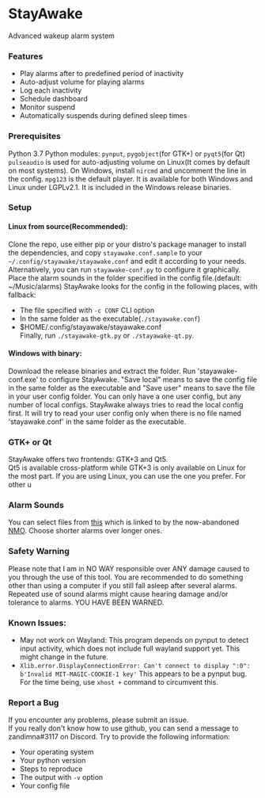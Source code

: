 # StayAwake
Advanced wakeup alarm system

### Features
- Play alarms after to predefined period of inactivity
- Auto-adjust volume for playing alarms
- Log each inactivity
- Schedule dashboard
- Monitor suspend
- Automatically suspends during defined sleep times

### Prerequisites
Python 3.7
Python modules: `pynput`, `pygobject`(for GTK+) or `pyqt5`(for Qt)
`pulseaudio` is used for auto-adjusting volume on Linux(It comes by default on most systems).
On Windows, install `nircmd` and uncomment the line in the config.
`mpg123` is the default player. It is available for both Windows and Linux under LGPLv2.1. It is included in the Windows release binaries.

### Setup
#### Linux from source(Recommended):  
Clone the repo, use either pip or your distro's package manager to install the dependencies, and copy `stayawake.conf.sample` to your `~/.config/stayawake/stayawake.conf` and edit it according to your needs. Alternatively, you can run `stayawake-conf.py` to configure it graphically. Place the alarm sounds in the folder specified in the config file.(default: ~/Music/alarms) StayAwake looks for the config in the following places, with fallback:  
 - The file specified with `-c CONF` CLI option
 - In the same folder as the executable(`./stayawake.conf`)
 - $HOME/.config/stayawake/stayawake.conf  
Finally, run `./stayawake-gtk.py` or `./stayawake-qt.py`.

#### Windows with binary:  
Download the release binaries and extract the folder. Run 'stayawake-conf.exe' to configure StayAwake. "Save local" means to save the config file in the same folder as the executable and "Save user" means to save the file in your user config folder. You can only have a one user config, but any number of local configs. StayAwake always tries to read the local config first. It will try to read your user config only when there is no file named 'stayawake.conf' in the same folder as the executable.
 
### GTK+ or Qt
StayAwake offers two frontends: GTK+3 and Qt5.  
Qt5 is available cross-platform while GTK+3 is only available on Linux for the
most part. If you are using Linux, you can use the one you prefer. For other u

### Alarm Sounds
You can select files from [this](https://www.dropbox.com/s/dihn9m58wfnyxwk/alarm.rar) which is linked to by the now-abandoned [NMO](https://github.com/PolyphasicDevTeam/NoMoreOversleeps). Choose shorter alarms over longer ones.

### Safety Warning
Please note that I am in NO WAY responsible over ANY damage caused to you through the use of this tool. You are recommended to do something other than using a computer if you still fall asleep after several alarms. Repeated use of sound alarms might cause hearing damage and/or tolerance to alarms. YOU HAVE BEEN WARNED. 

### Known Issues:
- May not work on Wayland:
    This program depends on pynput to detect input activity, which does not include full wayland support yet. This might change in the future.
- `Xlib.error.DisplayConnectionError: Can't connect to display ":0": b'Invalid MIT-MAGIC-COOKIE-1 key'`
    This appears to be a pynput bug. For the time being, use `xhost +` command
to circumvent this.
### Report a Bug
If you encounter any problems, please submit an issue.  
If you really don't know how to use github, you can send a message to
zandimna#3117 on Discord.
Try to provide the following information:  
- Your operating system
- Your python version
- Steps to reproduce
- The output with `-v` option
- Your config file

